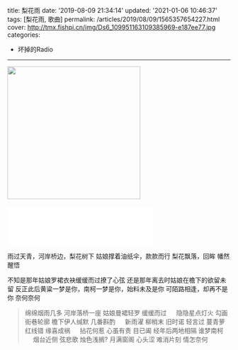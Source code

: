 title: 梨花雨
date: '2019-08-09 21:34:14'
updated: '2021-01-06 10:46:37'
tags: [梨花雨, 歌曲]
permalink: /articles/2019/08/09/1565357654227.html
cover: http://tmx.fishpi.cn/img/Ds6_109951163109385969-e187ee77.jpg
categories: 
- 坏掉的Radio
---
<img src=http://tmx.fishpi.cn/img/Ds6_109951163109385969-e187ee77.jpg  width=300>　


<iframe frameborder="no" border="0" marginwidth="0" marginheight="0" width=330 height=86 src="//music.163.com/outchain/player?type=2&id=528752895&auto=1&height=66"></iframe>

雨过天青，河岸桥边，梨花树下
姑娘撑着油纸伞，款款而行
梨花飘落，回眸
幡然醒悟

不知是那年姑娘罗裙衣袂缓缓而过撩了心弦
还是那年离去时姑娘在檐下的欲留未留
反正此后黄粱一梦是你，南柯一梦是你，始料未及是你
可陌路相逢，却再不是你
奈何奈何

> 绵绵烟雨几多
> 河岸落桥一座
> 姑娘曼裙轻罗
> 缓缓而过
>  
> 隐隐星点灯火
> 勾画街巷轮廓
> 檐下伊人缄默
> 几番斟酌
>  
> 新雨濯 柳梢末
> 旧时诺 轻言过
> 蔓青萝 红线错
> 缘喜成祸
>  
> 拈花何惹
> 心虽有责
> 目已阖
> 经年后两地相隔
> 谁梦南柯
>  
> 烟台近侧
> 弦悲歌 烛色浅搁? 月满窗阁
> 心头涩 难消片刻
> 情怎奈何

